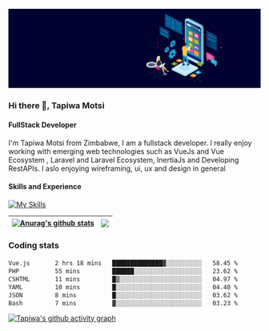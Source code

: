 ![FullStack Developer](https://github.com/Tapiwa-1/Tapiwa-1/blob/main/banner.jpg)
### Hi there 👋, Tapiwa Motsi
#### FullStack Developer

I'm Tapiwa Motsi from Zimbabwe, I am a fullstack developer. l really enjoy working with emerging web technologies such as VueJs and Vue Ecosystem , Laravel and Laravel Ecosystem, InertiaJs and Developing RestAPIs. I aslo enjoying wireframing, ui, ux and design in general

#### Skills and Experience
[![My Skills](https://skillicons.dev/icons?i=vuejs,laravel,docker)](https://skillicons.dev)

| <a href="https://github.com/anuraghazra/github-readme-stats"><img align="center" src="https://github-readme-stats.vercel.app/api?username=tapiwa-1&show_icons=true&include_all_commits=true&theme=buefy&hide_border=true" alt="Anurag's github stats" /></a> | <a href="https://github.com/anuraghazra/github-readme-stats"><img align="center" src="https://github-readme-stats.vercel.app/api/top-langs/?username=tapiwa-1&layout=compact&theme=buefy&hide_border=true" /></a> |
| ------------- | ------------- |

### Coding stats

<!--START_SECTION:waka-->

```text
Vue.js       2 hrs 18 mins   ██████████████▓░░░░░░░░░░   58.45 %
PHP          55 mins         ██████░░░░░░░░░░░░░░░░░░░   23.62 %
CSHTML       11 mins         █▒░░░░░░░░░░░░░░░░░░░░░░░   04.97 %
YAML         10 mins         █░░░░░░░░░░░░░░░░░░░░░░░░   04.40 %
JSON         8 mins          █░░░░░░░░░░░░░░░░░░░░░░░░   03.62 %
Bash         7 mins          ▓░░░░░░░░░░░░░░░░░░░░░░░░   03.23 %
```

<!--END_SECTION:waka-->

[![Tapiwa's github activity graph](https://github-readme-activity-graph.cyclic.app/graph?username=Tapiwa-1&theme=vue)](https://github.com/tapiwa-1/github-readme-activity-graph)


